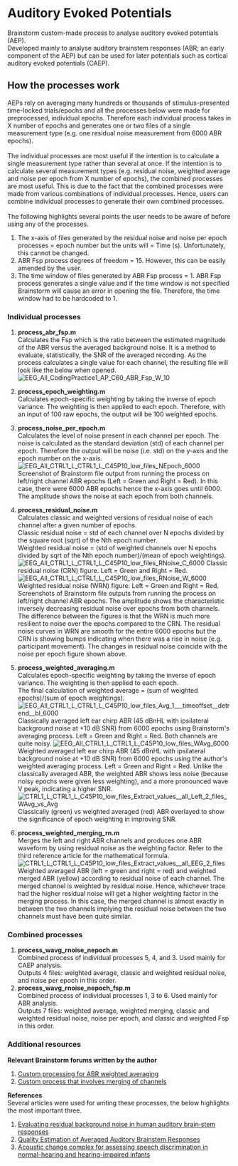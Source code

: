 # Auditory Evoked Potentials
Brainstorm custom-made process to analyse auditory evoked potentials (AEP).
<BR>Developed mainly to analyse auditory brainstem responses (ABR; an early component of the AEP) but can be used for later potentials such as cortical auditory evoked potentials (CAEP).

## How the processes work
AEPs rely on averaging many hundreds or thousands of stimulus-presented time-locked trials/epochs and all the processes below were made for preprocessed, individual epochs. 
Therefore each individual process takes in X number of epochs and generates one or two files of a single measurement type (e.g. one residual noise measurement from 6000 ABR epochs).
<BR><BR>The individual processes are most useful if the intention is to calculate a single measurement type rather than several at once.
If the intention is to calculate several measurement types (e.g. residual noise, weighted average and noise per epoch from X number of epochs), the combined processes are most useful. 
This is due to the fact that the combined processes were made from various combinations of individual processes. Hence, users can combine individual processes to generate their own combined processes. 
<BR><BR>The following highlights several points the user needs to be aware of before using any of the processes. 
1. The x-axis of files generated by the residual noise and noise per epoch processes = epoch number but the units will = Time (s). Unfortunately, this cannot be changed.
2. ABR Fsp process degrees of freedom = 15. However, this can be easily amended by the user.
3. The time window of files generated by ABR Fsp process = 1.
ABR Fsp process generates a single value and if the time window is not specified Brainstorm will cause an error in opening the file. Therefore, the time window had to be hardcoded to 1. 

### Individual processes
1. **process_abr_fsp.m**
<BR>Calculates the Fsp which is the ratio between the estimated magnitude of the ABR versus the averaged background noise. It is a method to evaluate, statistically, the SNR of the averaged recording.
As the process calculates a single value for each channel, the resulting file will look like the below when opened. 
![EEG_All_CodingPractice1_AP_C60_ABR_Fsp_W_10](https://github.com/park-minchul/Brainstorm-Custom-Processes/assets/134780775/31dcd18c-9220-4dc2-bff5-27b417698baa)

2. **process_epoch_weighting.m**
<BR>Calculates epoch-specific weighting by taking the inverse of epoch variance. The weighting is then applied to each epoch.
Therefore, with an input of 100 raw epochs, the output will be 100 weighted epochs.

3. **process_noise_per_epoch.m**
<BR>Calculates the level of noise present in each channel per epoch. The noise is calculated as the standard deviation (std) of each channel per epoch.
Therefore the output will be noise (i.e. std) on the y-axis and the epoch number on the x-axis.
![EEG_All_CTRL1_L_CTRL1_L_C45P10_low_files_NEpoch_6000](https://github.com/park-minchul/Brainstorm-Custom-Processes/assets/134780775/991bbb28-9e7a-4ac5-b27b-f2b2d440c39a)
Screenshot of Brainstorm file output from running the process on left/right channel ABR epochs (Left = Green and Right = Red).
In this case, there were 6000 ABR epochs hence the x-axis goes until 6000. The amplitude shows the noise at each epoch from both channels.

4. **process_residual_noise.m**
<BR>Calculates classic and weighted versions of residual noise of each channel after a given number of epochs.
<BR>Classic residual noise = std of each channel over N epochs divided by the square root (sqrt) of the Nth epoch number.
<BR>Weighted residual noise = (std of weighted channels over N epochs divided by sqrt of the Nth epoch number)/(mean of epoch weightings).
![EEG_All_CTRL1_L_CTRL1_L_C45P10_low_files_RNoise_C_6000](https://github.com/park-minchul/Brainstorm-Custom-Processes/assets/134780775/68b8d498-8a90-4f45-bad6-4b3c25ce3b9f)
Classic residual noise (CRN) figure. Left = Green and Right = Red. 
![EEG_All_CTRL1_L_CTRL1_L_C45P10_low_files_RNoise_W_6000](https://github.com/park-minchul/Brainstorm-Custom-Processes/assets/134780775/4c2f5c1a-7122-487d-a174-6a1948fb49b2)
Weighted residual noise (WRN) figure. Left = Green and Right = Red. 
<BR>Screenshots of Brainstorm file outputs from running the process on left/right channel ABR epochs. The amplitude shows the characteristic inversely decreasing residual noise over epochs from both channels.
The difference between the figures is that the WRN is much more resilient to noise over the epochs compared to the CRN.
The residual noise curves in WRN are smooth for the entire 6000 epochs but the CRN is showing bumps indicating when there was a rise in noise (e.g. participant movement).
The changes in residual noise coincide with the noise per epoch figure shown above.

5. **process_weighted_averaging.m**
<BR>Calculates epoch-specific weighting by taking the inverse of epoch variance. The weighting is then applied to each epoch.
<BR>The final calculation of weighted average = (sum of weighted epochs)/(sum of epoch weightings).
![EEG_All_CTRL1_L_CTRL1_L_C45P10_low_files_Avg_1___timeoffset__detrend__bl_6000](https://github.com/park-minchul/Brainstorm-Custom-Processes/assets/134780775/150c14b7-689e-4076-a9a4-d0b159e544ac)
Classically averaged left ear chirp ABR (45 dBnHL with ipsilateral background noise at +10 dB SNR) from 6000 epochs using Brainstorm's averaging process. Left = Green and Right = Red. Both channels are quite noisy.
![EEG_All_CTRL1_L_CTRL1_L_C45P10_low_files_WAvg_6000](https://github.com/park-minchul/Brainstorm-Custom-Processes/assets/134780775/c3a6c2a4-2e77-4122-bc51-ecd2719ada43)
Weighted averaged left ear chirp ABR (45 dBnHL with ipsilateral background noise at +10 dB SNR) from 6000 epochs using the author's weighted averaging process. Left = Green and Right = Red.
Unlike the classically averaged ABR, the weighted ABR shows less noise (because noisy epochs were given less weighting), and a more pronounced wave V peak, indicating a higher SNR. 
![CTRL1_L_CTRL1_L_C45P10_low_files_Extract_values__all_Left_2_files_WAvg_vs_Avg](https://github.com/park-minchul/Brainstorm-Custom-Processes/assets/134780775/a78a42da-0ed0-4e97-a705-871584733ac0)
Classically (green) vs weighted averaged (red) ABR overlayed to show the significance of epoch weighting in improving SNR.

6. **process_weighted_merging_rn.m**
<BR>Merges the left and right ABR channels and produces one ABR waveform by using residual noise as the weighting factor. Refer to the third reference article for the mathematical formula. 
![CTRL1_L_CTRL1_L_C45P10_low_files_Extract_values__all_EEG_2_files](https://github.com/park-minchul/Brainstorm-Custom-Processes/assets/134780775/f0ab123d-eb39-4029-a30b-466cdf81e846)
Weighted averaged ABR (left = green and right = red) and weighted merged ABR (yellow) according to residual noise of each channel. The merged channel is weighted by residual noise.
Hence, whichever trace had the higher residual noise will get a higher weighting factor in the merging process.
In this case, the merged channel is almost exactly in between the two channels implying the residual noise between the two channels must have been quite similar.

### Combined processes
1. **process_wavg_rnoise_nepoch.m**
<BR>Combined process of individual processes 5, 4, and 3. Used mainly for CAEP analysis. 
<BR>Outputs 4 files: weighted average, classic and weighted residual noise, and noise per epoch in this order. 
2. **process_wavg_rnoise_nepoch_fsp.m**
<BR>Combined process of individual processes 1, 3 to 6. Used mainly for ABR analysis. 
<BR>Outputs 7 files: weighted average, weighted merging, classic and weighted residual noise, noise per epoch, and classic and weighted Fsp in this order. 

### Additional resources
**Relevant Brainstorm forums written by the author**
1. [Custom processing for ABR weighted averaging](https://neuroimage.usc.edu/forums/t/custom-processing-for-abr-weighted-averaging/35626)
2. [Custom process that involves merging of channels](https://neuroimage.usc.edu/forums/t/custom-process-that-involves-merging-of-channels/40638)

**References**
<br>Several articles were used for writing these processes, the below highlights the most important three. 
1. [Evaluating residual background noise in human auditory brain‐stem responses](https://pubs.aip.org/asa/jasa/article/96/5/2746/963118/Evaluating-residual-background-noise-in-human)
2. [Quality Estimation of Averaged Auditory Brainstem Responses](https://www.tandfonline.com/doi/abs/10.3109/01050398409043059)
3. [Acoustic change complex for assessing speech discrimination in normal-hearing and hearing-impaired infants](https://www.sciencedirect.com/science/article/pii/S1388245723002195?via%3Dihub)
